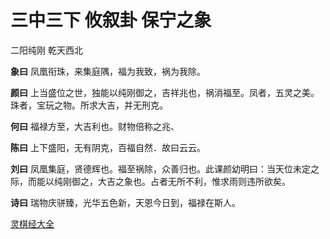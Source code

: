 # 三中三下 攸叙卦 保宁之象

二阳纯刚 乾天西北

**象曰** 凤凰衔珠，来集庭隅，福为我致，祸为我除。

**颜曰** 上当盛位之世，独能以纯刚御之，吉祥兆也，祸消福至。凤者，五灵之美。珠者，宝玩之物。所求大吉，并无刑克。

**何曰** 福禄方至，大吉利也。财物倍称之兆、

**陈曰** 上下盛阳，无有阴克，百福自然．故曰云云。

**刘曰** 凤凰集庭，贤德辉也。福至祸除，众善归也。此课颜幼明曰：当天位未定之际，而能以纯刚御之，大吉之象也。占者无所不利，惟求雨则违所欲矣。

**诗曰** 瑞物庆骈臻，光华五色新，天恩今日到，福禄在斯人。

[灵棋经大全](README.md)
